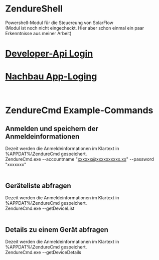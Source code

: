 # ZendureShell
 Powershell-Modul für die Steuereung von SolarFlow <br />
 (Modul ist noch nicht eingecheckt. Hier aber schon einmal ein paar Erkenntnisse aus meiner Arbeit)

# [Developer-Api Login](PowershellTools/GetDeveloper.ps1) <br />
# [Nachbau App-Loging](PowershellTools/ZendureApp_LoginAndGetData.ps1) <br /><br />


# ZendureCmd Example-Commands
## Anmelden und speichern der Anmeldeinformationen
Dezeit werden die Anmeldeinformationen im Klartext in %APPDAT%\ZendureCmd gespeichert.
<br />
ZendureCmd.exe --accountname "xxxxxx@xxxxxxxxxx.xx" --password "xxxxxxx"
<br /><br />
## Geräteliste abfragen
Dezeit werden die Anmeldeinformationen im Klartext in %APPDAT%\ZendureCmd gespeichert.
<br />
ZendureCmd.exe --getDeviceList
<br /><br />
## Details zu einem Gerät abfragen
Dezeit werden die Anmeldeinformationen im Klartext in %APPDAT%\ZendureCmd gespeichert.
<br />
ZendureCmd.exe --getDeviceDetails <DeviceId>
<br /><br />